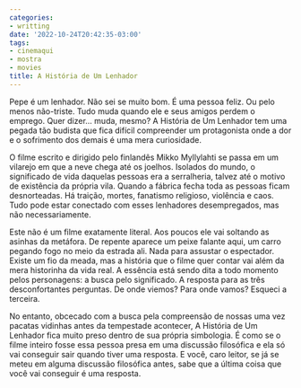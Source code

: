 ```yaml
---
categories:
- writting
date: '2022-10-24T20:42:35-03:00'
tags:
- cinemaqui
- mostra
- movies
title: A História de Um Lenhador
---
```


Pepe é um lenhador. Não sei se muito bom. É uma pessoa feliz. Ou pelo menos não-triste. Tudo muda quando ele e seus amigos perdem o emprego. Quer dizer... muda, mesmo? A História de Um Lenhador tem uma pegada tão budista que fica difícil compreender um protagonista onde a dor e o sofrimento dos demais é uma mera curiosidade.

O filme escrito e dirigido pelo finlandês Mikko Myllylahti se passa em um vilarejo em que a neve chega até os joelhos. Isolados do mundo, o significado de vida daquelas pessoas era a serralheria, talvez até o motivo de existência da própria vila. Quando a fábrica fecha toda as pessoas ficam desnorteadas. Há traição, mortes, fanatismo religioso, violência e caos. Tudo pode estar conectado com esses lenhadores desempregados, mas não necessariamente.

Este não é um filme exatamente literal. Aos poucos ele vai soltando as asinhas da metáfora. De repente aparece um peixe falante aqui, um carro pegando fogo no meio da estrada ali. Nada para assustar o espectador. Existe um fio da meada, mas a história que o filme quer contar vai além da mera historinha da vida real. A essência está sendo dita a todo momento pelos personagens: a busca pelo significado. A resposta para as três desconfortantes perguntas. De onde viemos? Para onde vamos? Esqueci a terceira.

No entanto, obcecado com a busca pela compreensão de nossas uma vez pacatas vidinhas antes da tempestade acontecer, A História de Um Lenhador fica muito preso dentro de sua própria simbologia. É como se o filme inteiro fosse essa pessoa presa em uma discussão filosófica e ela só vai conseguir sair quando tiver uma resposta. E você, caro leitor, se já se meteu em alguma discussão filosófica antes, sabe que a última coisa que você vai conseguir é uma resposta.